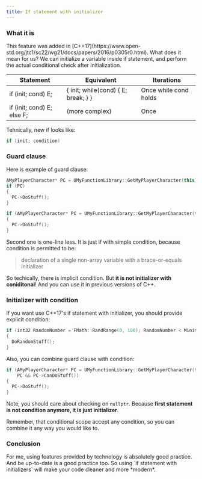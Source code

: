 ```yaml
---
title: If statement with initializer
---
```

<h3>What it is</h3>
This feature was added in [C++17](https://www.open-std.org/jtc1/sc22/wg21/docs/papers/2016/p0305r0.html). What does it mean for us?
We can initialize a variable inside if statement, and perform the actual conditional check after initialization.

| Statement | Equivalent | Iterations |
|----------|----------|----------|
| if (init; cond) E;    | { init; while(cond) { E; break; } }   | Once while cond holds   |
| if (init; cond) E; else F;   | (more complex)   | Once   |

Tehnically, new if looks like:

```c++
if (init; condition)
```

<h3>Guard clause</h3>
Here is example of guard clause:

```c++
AMyPlayerCharacter* PC = UMyFunctionLibrary::GetMyPlayerCharacter(this);
if (PC)
{
  PC->DoStuff();
}

if (AMyPlayerCharacter* PC = UMyFunctionLibrary::GetMyPlayerCharacter(this))
{
  PC->DoStuff();
}
```
Second one is one-line less. It is just if with simple condition, because condition is permitted to be:
> declaration of a single non-array variable with a brace-or-equals initializer

So techically, there is implicit condition. But **it is not initializer with coniditonal**!
And you can use it in previous versions of C++.

<h3>Initializer with condition</h3>
If you want use C++17's if statement with initializer, you should provide explicit condition:

```c++
if (int32 RandomNumber = FMath::RandRange(0, 100); RandomNumber < MinimalChance)
{
  DoRandomStuff();
}
```


Also, you can combine guard clause with condition:

```c++
if (AMyPlayerCharacter* PC = UMyFunctionLibrary::GetMyPlayerCharacter(this);
    PC && PC->CanDoStuff())
{
  PC->DoStuff();
}
```
Note, you should care about checking on `nullptr`. Because **first statement is not condition anymore, it is just initializer**.

Remember, that conditional scope accept any condition, so you can combine it any way you would like to.

<h3>Conclusion</h3>
For me, using features provided by technology is absolutely good practice. And be up-to-date is a good practice too.
So using `if statement with initializers` will make your code cleaner and more *modern*.
